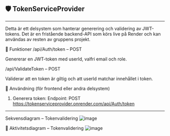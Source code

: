 

## 🛡️ TokenServiceProvider
---
Detta är ett delsystem som hanterar generering och validering av JWT-tokens. Det är en fristående backend-API som körs live på Render och kan användas av resten av gruppens projekt.

📌 Funktioner
/api/Auth/token – POST

Genererar en JWT-token med userId, valfri email och role.

/api/ValidateToken – POST

Validerar att en token är giltig och att userId matchar innehållet i token.

🔧 Användning (för frontend eller andra delsystem)
1. Generera token:
Endpoint:
POST https://tokenserviceprovider.onrender.com/api/Auth/token

---
Sekvensdiagram – Tokenvalidering
![image](https://github.com/user-attachments/assets/f708bc24-a912-475b-8d6e-f54ee5cf09e0)

📄 Aktivitetsdiagram – Tokenvalidering
![image](https://github.com/user-attachments/assets/de5a8b32-a5d3-40a5-9dcd-7c13aea10974)
